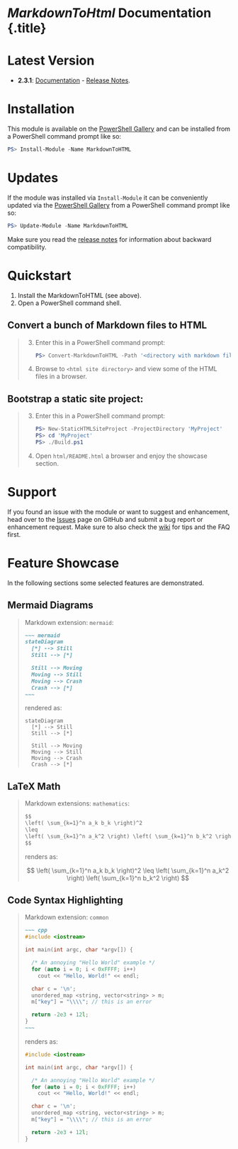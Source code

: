 # *MarkdownToHtml* Documentation {.title}

# Latest Version

* **2.3.1**: [Documentation](2.3.1/MarkdownToHTML.md) - [Release Notes](2.3.1/MarkdownToHTML.md#release-notes).

# Installation

This module is available on the [PowerShell Gallery](https://www.powershellgallery.com/packages/MarkdownToHtml)
and can be installed from a PowerShell command prompt like so:

```PowerShell
PS> Install-Module -Name MarkdownToHTML
```

# Updates

If the module was installed via `Install-Module` it can be conveniently updated
via the [PowerShell Gallery](https://www.powershellgallery.com/packages/MarkdownToHtml)
from a PowerShell command prompt like so:

```PowerShell
PS> Update-Module -Name MarkdownToHTML
```

Make sure you read the [release notes](https://wethat.github.io/MarkdownToHtml)
for information about backward compatibility.

# Quickstart

1. Install the MarkdownToHTML (see above).
2. Open a PowerShell command shell.

## Convert a bunch of Markdown files to HTML

> 3. Enter this in a PowerShell command prompt:
>    ~~~ PowerShell
>    PS> Convert-MarkdownToHTML -Path '<directory with markdown files>' -SiteDirectory '<html site directory>' -IncludeExtension 'advanced'
>    ~~~
> 4. Browse to `<html site directory>` and view some of the HTML files in
>    a browser.

## Bootstrap a static site project:

> 3. Enter this in a PowerShell command prompt:
>    ~~~ PowerShell
>    PS> New-StaticHTMLSiteProject -ProjectDirectory 'MyProject'
>    PS> cd 'MyProject'
>    PS> ./Build.ps1
>    ~~~
> 4. Open `html/README.html` a browser and enjoy the showcase section.


# Support

If you found an issue with the module or want to suggest and enhancement, head over to
the [Issues](https://github.com/WetHat/MarkdownToHtml/issues) page on GitHub and
submit a bug report or enhancement request. Make sure
to also check the
[wiki](https://github.com/WetHat/MarkdownToHtml/wiki) for
tips and the FAQ first.


# Feature Showcase

In the following sections some selected features are demonstrated.

## Mermaid Diagrams

> Markdown extension: `mermaid`:
>
> ``` markdown
> ~~~ mermaid
> stateDiagram
> 	[*] --> Still
> 	Still --> [*]
> 
> 	Still --> Moving
> 	Moving --> Still
> 	Moving --> Crash
> 	Crash --> [*]
> ~~~
> ```
> 
> rendered as:
> 
> ~~~ mermaid
> stateDiagram
> 	[*] --> Still
> 	Still --> [*]
> 
> 	Still --> Moving
> 	Moving --> Still
> 	Moving --> Crash
> 	Crash --> [*]
> ~~~

## LaTeX Math

> Markdown extensions: `mathematics`:
>
> ~~~ markdown
> $$
> \left( \sum_{k=1}^n a_k b_k \right)^2 
> \leq 
> \left( \sum_{k=1}^n a_k^2 \right) \left( \sum_{k=1}^n b_k^2 \right)  
> $$
> ~~~
> 
> renders as:
> 
> $$
> \left( \sum_{k=1}^n a_k b_k \right)^2 
> \leq 
> \left( \sum_{k=1}^n a_k^2 \right) \left( \sum_{k=1}^n b_k^2 \right)  
> $$

## Code Syntax Highlighting

> Markdown extension: `common`
> 
> ``` markdown
> ~~~ cpp
> #include <iostream>
> 
> int main(int argc, char *argv[]) {
> 
>   /* An annoying "Hello World" example */
>   for (auto i = 0; i < 0xFFFF; i++)
>     cout << "Hello, World!" << endl;
> 
>   char c = '\n';
>   unordered_map <string, vector<string> > m;
>   m["key"] = "\\\\"; // this is an error
> 
>   return -2e3 + 12l;
> }
> ~~~
> ```
> 
> renders as:
> 
> ~~~ cpp
> #include <iostream>
> 
> int main(int argc, char *argv[]) {
> 
>   /* An annoying "Hello World" example */
>   for (auto i = 0; i < 0xFFFF; i++)
>     cout << "Hello, World!" << endl;
> 
>   char c = '\n';
>   unordered_map <string, vector<string> > m;
>   m["key"] = "\\\\"; // this is an error
> 
>   return -2e3 + 12l;
> }
> ~~~